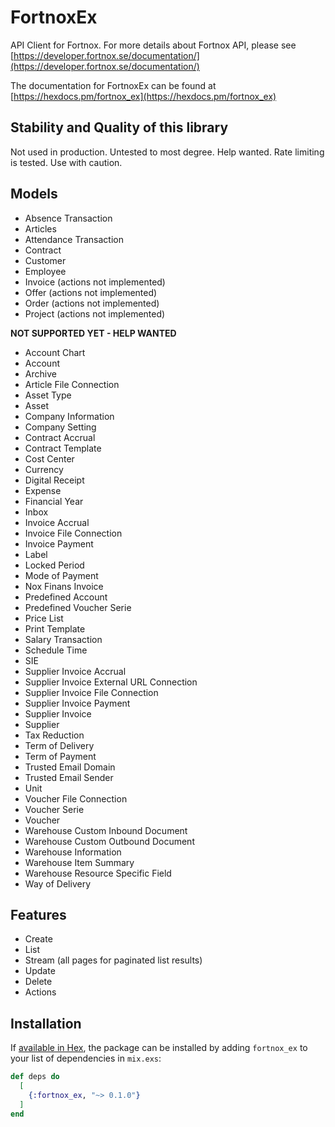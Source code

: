 # FortnoxEx

API Client for Fortnox. For more details about Fortnox API, please see
[https://developer.fortnox.se/documentation/](https://developer.fortnox.se/documentation/)

The documentation for FortnoxEx can be found at
[https://hexdocs.pm/fortnox_ex](https://hexdocs.pm/fortnox_ex)

## Stability and Quality of this library

Not used in production. Untested to most degree. Help wanted. Rate limiting is tested. Use with caution.

## Models

* Absence Transaction
* Articles
* Attendance Transaction
* Contract
* Customer
* Employee
* Invoice (actions not implemented)
* Offer (actions not implemented)
* Order (actions not implemented)
* Project (actions not implemented)

**NOT SUPPORTED YET - HELP WANTED**
* Account Chart
* Account
* Archive
* Article File Connection
* Asset Type
* Asset
* Company Information
* Company Setting
* Contract Accrual
* Contract Template
* Cost Center
* Currency
* Digital Receipt
* Expense
* Financial Year
* Inbox
* Invoice Accrual
* Invoice File Connection
* Invoice Payment
* Label
* Locked Period
* Mode of Payment
* Nox Finans Invoice
* Predefined Account
* Predefined Voucher Serie
* Price List
* Print Template
* Salary Transaction
* Schedule Time
* SIE
* Supplier Invoice Accrual
* Supplier Invoice External URL Connection
* Supplier Invoice File Connection
* Supplier Invoice Payment
* Supplier Invoice
* Supplier
* Tax Reduction
* Term of Delivery
* Term of Payment
* Trusted Email Domain
* Trusted Email Sender
* Unit
* Voucher File Connection
* Voucher Serie
* Voucher
* Warehouse Custom Inbound Document
* Warehouse Custom Outbound Document
* Warehouse Information
* Warehouse Item Summary
* Warehouse Resource Specific Field
* Way of Delivery

## Features

* Create
* List
* Stream (all pages for paginated list results)
* Update
* Delete
* Actions

## Installation

If [available in Hex](https://hex.pm/docs/publish), the package can be installed
by adding `fortnox_ex` to your list of dependencies in `mix.exs`:

```elixir
def deps do
  [
    {:fortnox_ex, "~> 0.1.0"}
  ]
end
```
